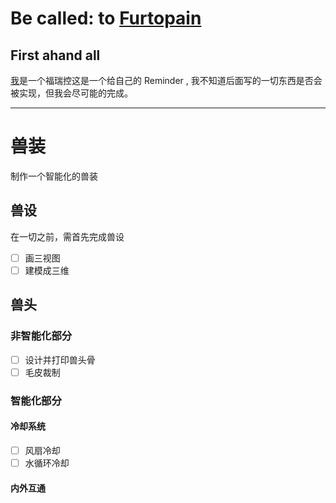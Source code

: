 # Be called: to [Furtopain](https://github.com/EcoFurLab/EcoFur/wiki/Furtopain)
## First ahand all
[我](https://github.com/EcoFur)是一个福瑞控这是一个给自己的 Reminder , 我不知道后面写的一切东西是否会被实现，但我会尽可能的完成。

---

# 兽装
制作一个智能化的兽装
## 兽设
在一切之前，需首先完成兽设
 - [ ] 画三视图
 - [ ] 建模成三维
## 兽头
### 非智能化部分
 - [ ] 设计并打印兽头骨
 - [ ] 毛皮裁制
### 智能化部分
#### 冷却系统
 - [ ] 风扇冷却
 - [ ] 水循环冷却
#### 内外互通
##### 